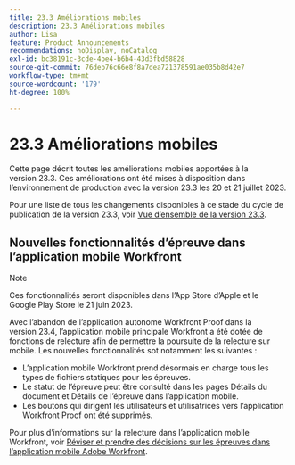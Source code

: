 ```yaml
---
title: 23.3 Améliorations mobiles
description: 23.3 Améliorations mobiles
author: Lisa
feature: Product Announcements
recommendations: noDisplay, noCatalog
exl-id: bc38191c-3cde-4be4-b6b4-43d3fbd58828
source-git-commit: 76deb76c66e8f8a7dea721378591ae035b8d42e7
workflow-type: tm+mt
source-wordcount: '179'
ht-degree: 100%

---
```


# 23.3 Améliorations mobiles

Cette page décrit toutes les améliorations mobiles apportées à la version 23.3. Ces améliorations ont été mises à disposition dans l’environnement de production avec la version 23.3 les 20 et 21 juillet 2023.

Pour une liste de tous les changements disponibles à ce stade du cycle de publication de la version 23.3, voir [Vue d’ensemble de la version 23.3](/help/quicksilver/product-announcements/product-releases/23.3-release-activity/23-3-release-overview.md).

## Nouvelles fonctionnalités d’épreuve dans l’application mobile Workfront

>[!NOTE]
>
>Ces fonctionnalités seront disponibles dans l’App Store d’Apple et le Google Play Store le 21 juin 2023.

Avec l’abandon de l’application autonome Workfront Proof dans la version 23.4, l’application mobile principale Workfront a été dotée de fonctions de relecture afin de permettre la poursuite de la relecture sur mobile. Les nouvelles fonctionnalités sot notamment les suivantes :

* L’application mobile Workfront prend désormais en charge tous les types de fichiers statiques pour les épreuves.
* Le statut de l’épreuve peut être consulté dans les pages Détails du document et Détails de l’épreuve dans l’application mobile.
* Les boutons qui dirigent les utilisateurs et utilisatrices vers l’application Workfront Proof ont été supprimés.

Pour plus d’informations sur la relecture dans l’application mobile Workfront, voir [Réviser et prendre des décisions sur les épreuves dans l’application mobile Adobe Workfront](/help/quicksilver/workfront-basics/mobile-apps/using-the-workfront-mobile-app/work-with-proofs-in-mobile-app.md).
